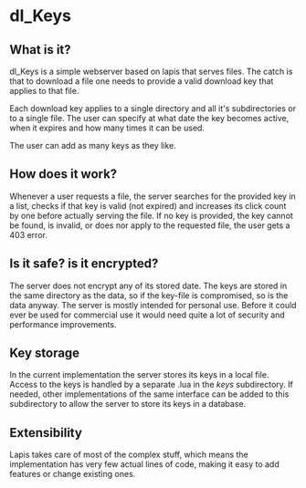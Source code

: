 dl_Keys
===

What is it?
---
dl_Keys is a simple webserver based on lapis that serves files. The catch is that to download a file one needs to provide a valid download key that applies to that file.

Each download key applies to a single directory and all it's subdirectories or to a single file. The user can specify at what date the key becomes active, when it expires and how many times it can be used.

The user can add as many keys as they like.

How does it work?
---
Whenever a user requests a file, the server searches for the provided key in a list, checks if that key is valid (not expired) and increases its click count by one before actually serving the file. If no key is provided, the key cannot be found, is invalid, or does nor apply to the requested file, the user gets a 403 error.

Is it safe? is it encrypted?
---
The server does not encrypt any of its stored date. The keys are stored in the same directory as the data, so if the key-file is compromised, so is the data anyway. The server is mostly intended for personal use. Before it could ever be used for commercial use it would need quite a lot of security and performance improvements.

Key storage
---
In the current implementation the server stores its keys in a local file. Access to the keys is handled by a separate .lua in the *keys* subdirectory. If needed, other implementations of the same interface can be added to this subdirectory to allow the server to store its keys in a database.

Extensibility
---
Lapis takes care of most of the complex stuff, which means the implementation has very few actual lines of code, making it easy to add features or change existing ones.
